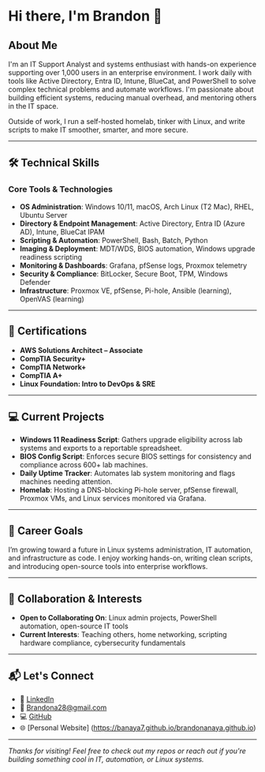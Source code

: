 # Hi there, I'm Brandon 👋

## About Me
I'm an IT Support Analyst and systems enthusiast with hands-on experience supporting over 1,000 users in an enterprise environment. I work daily with tools like Active Directory, Entra ID, Intune, BlueCat, and PowerShell to solve complex technical problems and automate workflows. I'm passionate about building efficient systems, reducing manual overhead, and mentoring others in the IT space.

Outside of work, I run a self-hosted homelab, tinker with Linux, and write scripts to make IT smoother, smarter, and more secure.

---

## 🛠 Technical Skills

### **Core Tools & Technologies**
- **OS Administration**: Windows 10/11, macOS, Arch Linux (T2 Mac), RHEL, Ubuntu Server
- **Directory & Endpoint Management**: Active Directory, Entra ID (Azure AD), Intune, BlueCat IPAM
- **Scripting & Automation**: PowerShell, Bash, Batch, Python
- **Imaging & Deployment**: MDT/WDS, BIOS automation, Windows upgrade readiness scripting
- **Monitoring & Dashboards**: Grafana, pfSense logs, Proxmox telemetry
- **Security & Compliance**: BitLocker, Secure Boot, TPM, Windows Defender
- **Infrastructure**: Proxmox VE, pfSense, Pi-hole, Ansible (learning), OpenVAS (learning)

---

## 📜 Certifications
- **AWS Solutions Architect – Associate**
- **CompTIA Security+**
- **CompTIA Network+**
- **CompTIA A+**
- **Linux Foundation: Intro to DevOps & SRE**

---

## 💻 Current Projects
-  **Windows 11 Readiness Script**: Gathers upgrade eligibility across lab systems and exports to a reportable spreadsheet.
-  **BIOS Config Script**: Enforces secure BIOS settings for consistency and compliance across 600+ lab machines.
-  **Daily Uptime Tracker**: Automates lab system monitoring and flags machines needing attention.
-  **Homelab**: Hosting a DNS-blocking Pi-hole server, pfSense firewall, Proxmox VMs, and Linux services monitored via Grafana.

---

## 🎯 Career Goals
I’m growing toward a future in Linux systems administration, IT automation, and infrastructure as code. I enjoy working hands-on, writing clean scripts, and introducing open-source tools into enterprise workflows.

---

## 🤝 Collaboration & Interests
- **Open to Collaborating On**: Linux admin projects, PowerShell automation, open-source IT tools
- **Current Interests**: Teaching others, home networking, scripting hardware compliance, cybersecurity fundamentals

---

## 📬 Let's Connect
- 🔗 [LinkedIn](https://www.linkedin.com/in/brandon-anaya-009247193/)
- 📧 Brandona28@gmail.com
- 💻 [GitHub](https://github.com/banaya7)
- 🌐 [Personal Website] (https://banaya7.github.io/brandonanaya.github.io)
---

*Thanks for visiting! Feel free to check out my repos or reach out if you're building something cool in IT, automation, or Linux systems.*
